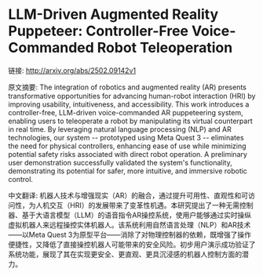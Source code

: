 # LLM-Driven Augmented Reality Puppeteer: Controller-Free Voice-Commanded Robot Teleoperation

链接: http://arxiv.org/abs/2502.09142v1

原文摘要:
The integration of robotics and augmented reality (AR) presents
transformative opportunities for advancing human-robot interaction (HRI) by
improving usability, intuitiveness, and accessibility. This work introduces a
controller-free, LLM-driven voice-commanded AR puppeteering system, enabling
users to teleoperate a robot by manipulating its virtual counterpart in real
time. By leveraging natural language processing (NLP) and AR technologies, our
system -- prototyped using Meta Quest 3 -- eliminates the need for physical
controllers, enhancing ease of use while minimizing potential safety risks
associated with direct robot operation. A preliminary user demonstration
successfully validated the system's functionality, demonstrating its potential
for safer, more intuitive, and immersive robotic control.

中文翻译:
机器人技术与增强现实（AR）的融合，通过提升可用性、直观性和可访问性，为人机交互（HRI）的发展带来了变革性机遇。本研究提出了一种无需控制器、基于大语言模型（LLM）的语音指令AR操控系统，使用户能够通过实时操纵虚拟机器人来远程操控实体机器人。该系统利用自然语言处理（NLP）和AR技术——以Meta Quest 3为原型平台——消除了对物理控制器的依赖，既增强了操作便捷性，又降低了直接操控机器人可能带来的安全风险。初步用户演示成功验证了系统功能，展现了其在实现更安全、更直观、更具沉浸感的机器人控制方面的潜力。

